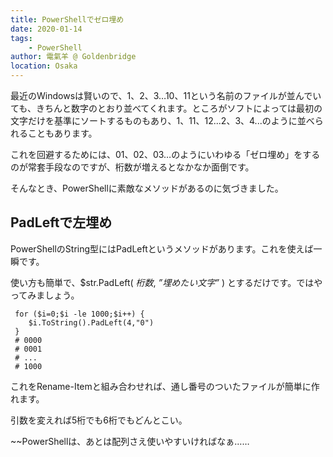 ```yaml
---
title: PowerShellでゼロ埋め
date: 2020-01-14
tags: 
    - PowerShell
author: 電氣羊 @ Goldenbridge
location: Osaka
---
```


最近のWindowsは賢いので、1、2、3…10、11という名前のファイルが並んでいても、きちんと数字のとおり並べてくれます。ところがソフトによっては最初の文字だけを基準にソートするものもあり、1、11、12...2、3、4...のように並べられることもあります。

これを回避するためには、01、02、03…のようにいわゆる「ゼロ埋め」をするのが常套手段なのですが、桁数が増えるとなかなか面倒です。

そんなとき、PowerShellに素敵なメソッドがあるのに気づきました。

## PadLeftで左埋め

PowerShellのString型にはPadLeftというメソッドがあります。これを使えば一瞬です。

使い方も簡単で、$str.PadLeft( *桁数*, *”埋めたい文字”* ) とするだけです。ではやってみましょう。

```poweshell
 for ($i=0;$i -le 1000;$i++) {
 	$i.ToString().PadLeft(4,"0")
 }
 # 0000
 # 0001
 # ...
 # 1000
```



これをRename-Itemと組み合わせれば、通し番号のついたファイルが簡単に作れます。

引数を変えれば5桁でも6桁でもどんとこい。

~~PowerShellは、あとは配列さえ使いやすいければなぁ……



<link-to></link-to>